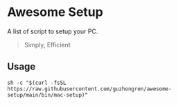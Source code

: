 # Awesome Setup

A list of script to setup your PC.

> Simply, Efficient

## Usage

```shell
sh -c "$(curl -fsSL https://raw.githubusercontent.com/guzhongren/awesome-setup/main/bin/mac-setup)"
```
